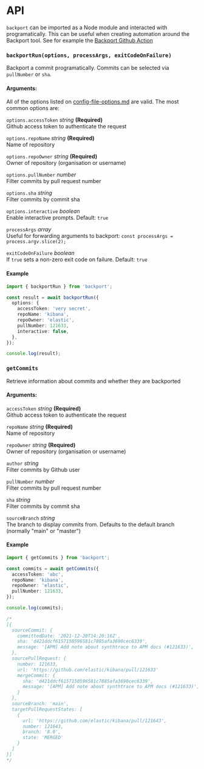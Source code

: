 # API

`backport` can be imported as a Node module and interacted with programatically. This can be useful when creating automation around the Backport tool. See for example the [Backport Github Action](https://github.com/sorenlouv/backport-github-action)

### `backportRun(options, processArgs, exitCodeOnFailure)`

Backport a commit programatically. Commits can be selected via `pullNumber` or `sha`.

#### Arguments:

All of the options listed on [config-file-options.md](/docs/config-file-options.md) are valid. The most common options are:

`options.accessToken` _string_ **(Required)**<br/>
Github access token to authenticate the request

`options.repoName` _string_ **(Required)**<br/>
Name of repository

`options.repoOwner` _string_ **(Required)**<br/>
Owner of repository (organisation or username)

`options.pullNumber` _number_<br/>
Filter commits by pull request number

`options.sha` _string_<br/>
Filter commits by commit sha

`options.interactive` _boolean_<br/>
Enable interactive prompts. Default: `true`

`processArgs` _array_<br/>
Useful for forwarding arguments to backport: `const processArgs = process.argv.slice(2);`

`exitCodeOnFailure` _boolean_<br/>
If `true` sets a non-zero exit code on failure. Default: `true`

#### Example

```ts
import { backportRun } from 'backport';

const result = await backportRun({
  options: {
    accessToken: 'very secret',
    repoName: 'kibana',
    repoOwner: 'elastic',
    pullNumber: 121633,
    interactive: false,
  },
});

console.log(result);
```

### `getCommits`

Retrieve information about commits and whether they are backported

#### Arguments:

`accessToken` _string_ **(Required)**<br/>
Github access token to authenticate the request

`repoName` _string_ **(Required)**<br/>
Name of repository

`repoOwner` _string_ **(Required)**<br/>
Owner of repository (organisation or username)

`author` _string_<br/>
Filter commits by Github user

`pullNumber` _number_<br/>
Filter commits by pull request number

`sha` _string_<br/>
Filter commits by commit sha

`sourceBranch` _string_<br/>
The branch to display commits from. Defaults to the default branch (normally "main" or "master")

#### Example

```ts
import { getCommits } from 'backport';

const commits = await getCommits({
  accessToken: 'abc',
  repoName: 'kibana',
  repoOwner: 'elastic',
  pullNumber: 121633,
});

console.log(commits);

/*
[{
  sourceCommit: {
    committedDate: '2021-12-20T14:20:16Z',
    sha: 'd421ddcf6157150596581c7885afa3690cec6339',
    message: '[APM] Add note about synthtrace to APM docs (#121633)',
  },
  sourcePullRequest: {
    number: 121633,
    url: 'https://github.com/elastic/kibana/pull/121633'
    mergeCommit: {
      sha: 'd421ddcf6157150596581c7885afa3690cec6339',
      message: '[APM] Add note about synthtrace to APM docs (#121633)',
    }
  },
  sourceBranch: 'main',
  targetPullRequestStates: [
    {
      url: 'https://github.com/elastic/kibana/pull/121643',
      number: 121643,
      branch: '8.0',
      state: 'MERGED'
    }
  ]
}]
*/
```
